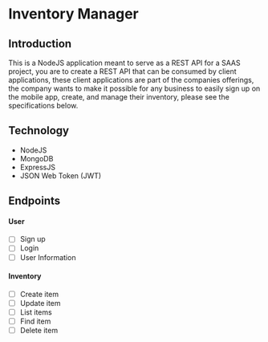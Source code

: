 # Inventory Manager

## Introduction
This is a NodeJS application meant to serve as a REST API for a SAAS project, you are to create a REST API that can be consumed by client applications, these client applications are part of the companies offerings, the company wants to make it possible for any business to easily sign up on the mobile app, create, and manage their inventory, please see the specifications below.

## Technology
- NodeJS
- MongoDB
- ExpressJS
- JSON Web Token (JWT)

## Endpoints

#### User
- [ ] Sign up
- [ ] Login
- [ ] User Information

#### Inventory
- [ ] Create item
- [ ] Update item
- [ ] List items
- [ ] Find item
- [ ] Delete item
